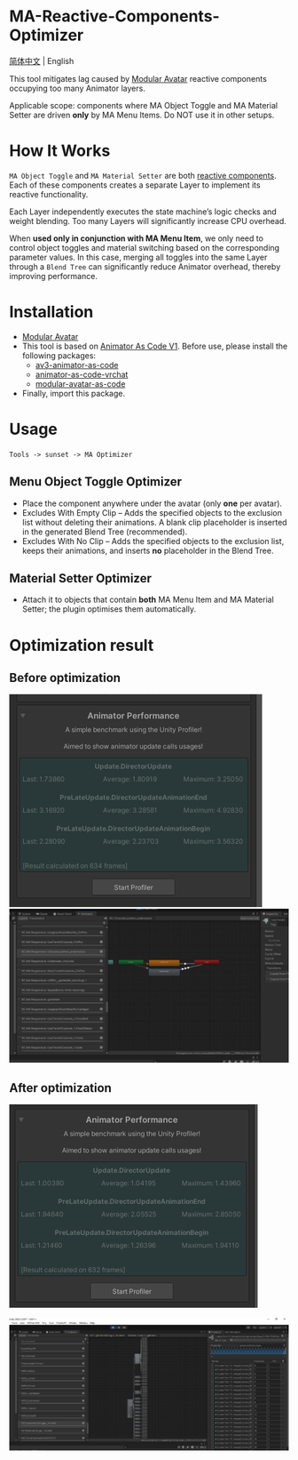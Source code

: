 # MA-Reactive-Components-Optimizer

[简体中文](README-CN.md) | English



This tool mitigates lag caused by [Modular Avatar](https://modular-avatar.nadena.dev/docs/reference/reaction/shape-changer) reactive components occupying too many Animator layers.

Applicable scope: components where MA Object Toggle and MA Material Setter are driven **only** by MA Menu Items. Do NOT use it in other setups.



# How It Works

`MA Object Toggle` and `MA Material Setter` are both [reactive components](https://modular-avatar.nadena.dev/docs/reference/reaction). Each of these components creates a separate Layer to implement its reactive functionality.

Each Layer independently executes the state machine’s logic checks and weight blending. Too many Layers will significantly increase CPU overhead.

When **used only in conjunction with MA Menu Item**, we only need to control object toggles and material switching based on the corresponding parameter values. In this case, merging all toggles into the same Layer through a `Blend Tree` can significantly reduce Animator overhead, thereby improving performance.



# Installation

- [Modular Avatar](https://github.com/bdunderscore/modular-avatar)
- This tool is based on [Animator As Code V1](https://docs.hai-vr.dev/docs/products/animator-as-code). Before use, please install the following packages:
  - [av3-animator-as-code](https://github.com/hai-vr/av3-animator-as-code)
  - [animator-as-code-vrchat](https://github.com/hai-vr/animator-as-code-vrchat)
  - [modular-avatar-as-code](https://github.com/hai-vr/modular-avatar-as-code)
- Finally, import this package.



# Usage

`Tools -> sunset -> MA Optimizer `

## Menu Object Toggle Optimizer
- Place the component anywhere under the avatar (only **one** per avatar).
- Excludes With Empty Clip – Adds the specified objects to the exclusion list without deleting their animations. A blank clip placeholder is inserted in the generated Blend Tree (recommended).
- Excludes With No Clip – Adds the specified objects to the exclusion list, keeps their animations, and inserts **no** placeholder in the Blend Tree.



## Material Setter Optimizer

- Attach it to objects that contain **both** MA Menu Item and MA Material Setter; the plugin optimises them automatically.



# Optimization result

## Before optimization

![](gh_images/before_performance.png)
![](gh_images/before_anim.png)


## After optimization

![](gh_images/after_performance.png)

![](gh_images/after_anim.png)

